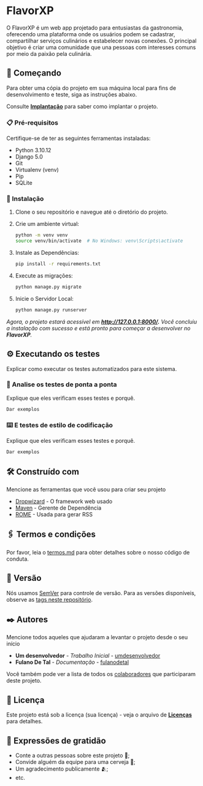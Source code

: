 # FlavorXP

O FlavorXP é um web app projetado para entusiastas da gastronomia, oferecendo uma plataforma onde os usuários podem se cadastrar, compartilhar serviços culinários e estabelecer novas conexões. O principal objetivo é criar uma comunidade que una pessoas com interesses comuns por meio da paixão pela culinária.

## 🚀 Começando
Para obter uma cópia do projeto em sua máquina local para fins de desenvolvimento e teste, siga as instruções abaixo.

Consulte **[Implantação](implantação.md)** para saber como implantar o projeto.

### 📋 Pré-requisitos

Certifique-se de ter as seguintes ferramentas instaladas:

- Python 3.10.12
- Django 5.0
- Git
- Virtualenv (venv)
- Pip
- SQLite

### 🔧 Instalação

1. Clone o seu repositório e navegue até o diretório do projeto.

2. Crie um ambiente virtual:
   ```bash
   python -m venv venv
   source venv/bin/activate  # No Windows: venv\Scripts\activate

3. Instale as Dependências: 
    ```bash
   pip install -r requirements.txt

4. Execute as migrações: 
    ```bash
    python manage.py migrate

5. Inicie o Servidor Local:
    ```bash
    python manage.py runserver

*Agora, o projeto estará acessível em **http://127.0.0.1:8000/.** Você concluiu a instalação com sucesso e está pronto para começar a desenvolver no **FlavorXP**.*


## ⚙️ Executando os testes

Explicar como executar os testes automatizados para este sistema.

### 🔩 Analise os testes de ponta a ponta

Explique que eles verificam esses testes e porquê.

```
Dar exemplos
```

### ⌨️ E testes de estilo de codificação

Explique que eles verificam esses testes e porquê.

```
Dar exemplos
```

## 🛠️ Construído com

Mencione as ferramentas que você usou para criar seu projeto

* [Dropwizard](http://www.dropwizard.io/1.0.2/docs/) - O framework web usado
* [Maven](https://maven.apache.org/) - Gerente de Dependência
* [ROME](https://rometools.github.io/rome/) - Usada para gerar RSS

## 🖇️ Termos e condições

Por favor, leia o [termos.md](https://gist.github.com/usuario/linkParaInfoSobreContribuicoes) para obter detalhes sobre o nosso código de conduta.

## 📌 Versão

Nós usamos [SemVer](http://semver.org/) para controle de versão. Para as versões disponíveis, observe as [tags neste repositório](https://github.com/suas/tags/do/projeto). 

## ✒️ Autores

Mencione todos aqueles que ajudaram a levantar o projeto desde o seu início

* **Um desenvolvedor** - *Trabalho Inicial* - [umdesenvolvedor](https://github.com/linkParaPerfil)
* **Fulano De Tal** - *Documentação* - [fulanodetal](https://github.com/linkParaPerfil)

Você também pode ver a lista de todos os [colaboradores](https://github.com/usuario/projeto/colaboradores) que participaram deste projeto.

## 📄 Licença

Este projeto está sob a licença (sua licença) - veja o arquivo de **[Licenças](LICENSE)** para detalhes.

## 🎁 Expressões de gratidão

* Conte a outras pessoas sobre este projeto 📢;
* Convide alguém da equipe para uma cerveja 🍺;
* Um agradecimento publicamente 🫂;
* etc.

